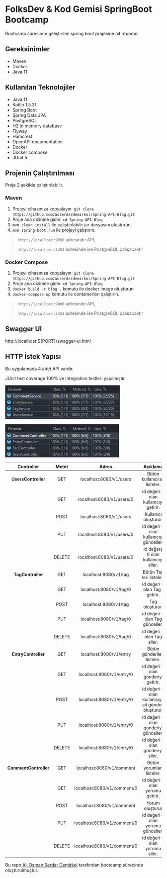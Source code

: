 # FolksDev & Kod Gemisi SpringBoot Bootcamp

Bootcamp süresince geliştirilen spring boot projesine ait repodur.

## Gereksinimler

- Maven
- Docker
- Java 11

## Kullanılan Teknolojiler

- Java 11
- Kotlin 1.5.31
- Spring Boot
- Spring Data JPA
- PostgreSQL
- H2 In memory database
- Flyway
- Hamcrest
- OpenAPI documentation
- Docker
- Docker compose
- JUnit 5

## Projenin Çalıştırılması

Proje 2 şekilde çalıştırılabilir.

### Maven

1. Projeyi cihazınıza kopyalayın: `git clone https://github.com/aoserdardemirkol/Spring-API-Blog.git`
2. Proje ana dizinine gidin: `cd Spring-API-Blog`
3. `mvn clean install` ile çalıştırılabilir jar dosyasını oluşturun.
4. `mvn spring-boot:run` ile projeyi çalıştırın.

> `http://localhost:9090` adresinde API,
>
> `http://localhost:5433` adresinde ise PostgreSQL çalışacaktır 


### Docker Compose

1. Projeyi cihazınıza kopyalayın: `git clone https://github.com/aoserdardemirkol/Spring-API-Blog.git`
2. Proje ana dizinine gidin: `cd Spring-API-Blog`
3. `docker build -t blog .` komutu ile docker image oluşturun
4. `docker-compose up` komutu ile containerları çalıştırın.

> `http://localhost:9090` adresinde API,
>
> `http://localhost:5433` adresinde ise PostgreSQL çalışacaktır

## Swagger UI

http://localhost:${PORT}/swagger-ui.html

## HTTP İstek Yapısı

Bu uygulamada 4 adet API vardır.

JUnit test coverage 100% ve Integration testleri yapılmıştır.

[![](./img/JUnit%20Test.png "FolksDev & Kod Gemisi")](https://github.com/aoserdardemirkol/)

[![](./img/Integration%20Test.png "FolksDev & Kod Gemisi")](https://github.com/aoserdardemirkol/)

|      Controller       | Metot  |            Adres            |                  Açıklama                           |        
| :-------------------: | :----: | :-------------------------: | :-------------------------------------------------: |
|  **UsersController**  |  GET   | localhost:8080/v1/users     | Bütün kullanıcıları listeler.                       |
|                       |  GET   | localhost:8080/v1/users/0   | id değeri 0 olan kullanıcıyı getirir.               |
|                       |  POST  | localhost:8080/v1/users     | Kullanıcı oluşturur.                                |
|                       |  PUT   | localhost:8080/v1/users/0   | id değeri 0 olan kullanıcıyı günceller.             |
|                       | DELETE | localhost:8080/v1/users/0   | id değerş 0 olan kullanıcıyı siler.                 |
| **TagController**     |  GET   | localhost:8080/v1/tag       | Bütün Tag leri listeler.                            |
|                       |  GET   | localhost:8080/v1/tag/0     | id değeri 0 olan Tag i getirir.                     |
|                       |  POST  | localhost:8080/v1/tag       | Tag oluşturur.                                      |
|                       |  PUT   | localhost:8080/v1/tag/0     | id değeri 0 olan Tag günceller.                     |
|                       | DELETE | localhost:8080/v1/tag/0     | id değeri 0 olan Tag siler.                         |
|  **EntryController**  |  GET   | localhost:8080/v1/entry     | Bütün gönderileri listeler.                         |
|                       |  GET   | localhost:8080/v1/entry/0   | id değeri 0 olan gönderiyi getirir.                 |
|                       |  POST  | localhost:8080/v1/entry/0   | id değeri 0 olan kullanıcıya ait gönderi oluşturur. |
|                       |  PUT   | localhost:8080/v1/entry/0   | id değeri 0 olan gönderiyi günceller.               |
|                       | DELETE | localhost:8080/v1/entry/0   | id değeri 0 olan gönderiyi siler.                   |
| **CommentController** |  GET   | localhost:8080/v1/comment   | Bütün yorumları listeler.                           |
|                       |  GET   | localhost:8080/v1/comment/0 | id değeri 0 olan yorumu getirir.                    |
|                       |  POST  | localhost:8080/v1/comment   | Yorum oluşturur                                     |
|                       |  PUT   | localhost:8080/v1/comment/0 | id değeri 0 olan yorumu günceller.                  |
|                       | DELETE | localhost:8080/v1/comment/0 | id değeri 0 olan yorumu siler.                      |

Bu repo [Ali Osman Serdar Demirkol](https://github.com/aoserdardemirkol) tarafından bootcamp sürecinde
oluşturulmuştur.
